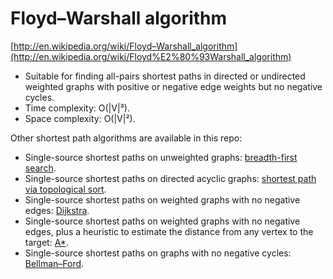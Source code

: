 # Floyd–Warshall algorithm

[http://en.wikipedia.org/wiki/Floyd–Warshall_algorithm](http://en.wikipedia.org/wiki/Floyd%E2%80%93Warshall_algorithm)

* Suitable for finding all-pairs shortest paths in directed or undirected weighted graphs with positive or negative edge weights but no negative cycles.
* Time complexity: O(|V|³).
* Space complexity: O(|V|²).

Other shortest path algorithms are available in this repo:

* Single-source shortest paths on unweighted graphs: [breadth-first search](../adjacency_list).
* Single-source shortest paths on directed acyclic graphs: [shortest path via topological sort](../dag_shortest_path).
* Single-source shortest paths on weighted graphs with no negative edges: [Dijkstra](../dijkstra).
* Single-source shortest paths on weighted graphs with no negative edges, plus a heuristic to estimate the distance from any vertex to the target: [A*](../A*).
* Single-source shortest paths on graphs with no negative cycles: [Bellman–Ford](../bellman-ford).
